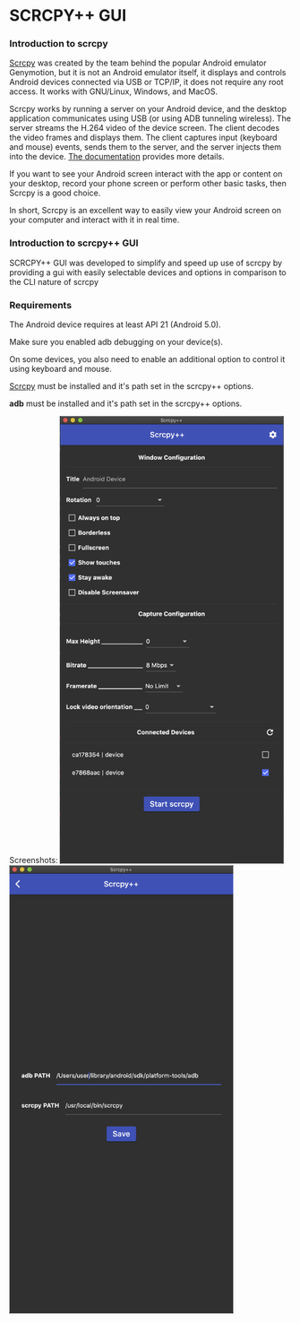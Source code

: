 # SCRCPY++ GUI

### Introduction to scrcpy

[Scrcpy](https://github.com/Genymobile/scrcpy) was created by the team behind the popular Android emulator Genymotion, but it is not an Android emulator itself, it displays and controls Android devices connected via USB or TCP/IP, it does not require any root access. It works with GNU/Linux, Windows, and MacOS.

Scrcpy works by running a server on your Android device, and the desktop application communicates using USB (or using ADB tunneling wireless). The server streams the H.264 video of the device screen. The client decodes the video frames and displays them. The client captures input (keyboard and mouse) events, sends them to the server, and the server injects them into the device. [The documentation](https://github.com/Genymobile/scrcpy/blob/master/DEVELOP.md) provides more details.

If you want to see your Android screen interact with the app or content on your desktop, record your phone screen or perform other basic tasks, then Scrcpy is a good choice.

In short, Scrcpy is an excellent way to easily view your Android screen on your computer and interact with it in real time.

### Introduction to scrcpy++ GUI

SCRCPY++ GUI was developed to simplify and speed up use of scrcpy by providing a gui with easily selectable devices and options in comparison to the CLI nature of scrcpy

### Requirements

The Android device requires at least API 21 (Android 5.0).

Make sure you enabled adb debugging on your device(s).

On some devices, you also need to enable an additional option to control it using keyboard and mouse.

[Scrcpy](https://github.com/Genymobile/scrcpy) must be installed and it's path set in the scrcpy++ options.

__adb__ must be installed and it's path set in the scrcpy++ options.

Screenshots: 
<img src="Screenshot1.png" width="400">
<img src="Screenshot2.png" width="400">
